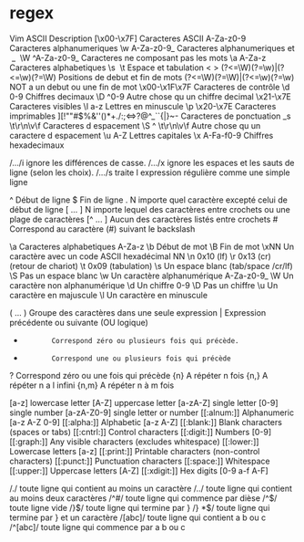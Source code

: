 # regex

Vim       ASCII                    Description
          [\x00-\x7F]              Caracteres ASCII
          A-Za-z0-9                Caracteres alphanumeriques
\w        A-Za-z0-9_               Caracteres alphanumeriques et  _ 
\W        ^A-Za-z0-9_              Caracteres ne composant pas les mots
\a        A-Za-z                   Caracteres alphabetiques
\s  \t                             Espace et tabulation
\< \>     (?<=\W)(?=\w)|(?<=\w)(?=\W)        Positions de debut et fin de mots
          (?<=\W)(?=\W)|(?<=\w)(?=\w)        NOT a un debut ou une fin de mot
          \x00-\x1F\x7F            Caracteres de contrôle
\d        0-9                      Chiffres decimaux
\D        ^0-9                     Autre chose qu un chiffre decimal
          \x21-\x7E                Caracteres visibles
\l        a-z                      Lettres en minuscule
\p        \x20-\x7E                Caracteres imprimables
        ][!""#$%&''()*+./:;<=>?@\^_``{|}~-    Caracteres de ponctuation
\_s       \t\r\n\v\f               Caracteres d espacement
\S        ^ \t\r\n\v\f             Autre chose qu un caractere d espacement
\u        A-Z                      Lettres capitales
\x        A-Fa-f0-9                Chiffres hexadecimaux

/.../i            ignore les différences de casse.
/.../x            ignore les espaces et les sauts de ligne (selon les choix).
/.../s            traite l expression régulière comme une simple ligne

^            Début de ligne
$            Fin de ligne
.            N importe quel caractère excepté celui de début de ligne
[ ... ]      N importe lequel des caractères entre crochets ou une plage de caractères
[^ ... ]     Aucun des caractères listés entre crochets
\#           Correspond au caractère (#) suivant le backslash

\a           Caracteres alphabetiques A-Za-z
\b           Début de mot
\B           Fin de mot
\xNN         Un caractère avec un code ASCII hexadécimal NN
\n           0x10 (lf)
\r           0x13 (cr)  (retour de chariot)
\t           0x09 (tabulation)
\s           Un espace blanc (tab/space /cr/lf)
\S           Pas un espace blanc
\w           Un caractère alphanumérique A-Za-z0-9_
\W           Un caractère non alphanumérique
\d           Un chiffre 0-9
\D           Pas un chiffre
\u           Un caractère en majuscule
\l           Un caractère en minuscule

( ... )      Groupe des caractères dans une seule expression
|            Expression précédente ou suivante (OU logique)
*            Correspond zéro ou plusieurs fois qui précède.
+            Correspond une ou plusieurs fois qui précède
?            Correspond zéro ou une fois qui précède
{n}          A répéter n fois
{n,}         A répéter n a l infini
{n,m}        A répéter n à m fois

[a-z]                      lowercase letter
[A-Z]                      uppercase letter
[a-zA-Z]                   single letter
[0-9]                      single number
[a-zA-Z0-9]                single letter or number
[[:alnum:]]                Alphanumeric [a-z A-Z 0-9]
[[:alpha:]]                Alphabetic [a-z A-Z]
[[:blank:]]                Blank characters (spaces or tabs)
[[:cntrl:]]                Control characters
[[:digit:]]                Numbers [0-9]
[[:graph:]]                Any visible characters (excludes whitespace)
[[:lower:]]                Lowercase letters [a-z]
[[:print:]]                Printable characters (non-control characters)
[[:punct:]]                Punctuation characters
[[:space:]]                Whitespace
[[:upper:]]                Uppercase letters [A-Z]
[[:xdigit:]]               Hex digits [0-9 a-f A-F]

/./          toute ligne qui contient au moins un caractère
/../         toute ligne qui contient au moins deux caractères
/^#/         toute ligne qui commence par dièse
/^$/         toute ligne vide
/}$/         toute ligne qui termine par }
/} *$/       toute ligne qui termine par } et un caractère
/[abc]/      toute ligne qui contient a b ou c
/^[abc]/     toute ligne qui commence par a b ou c
